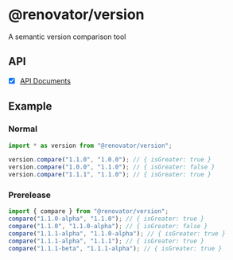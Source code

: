 # @renovator/version

A semantic version comparison tool

## API

- [x] [API Documents](https://branlice.github.io/version/modules.html)

## Example

### Normal

```typescript
import * as version from "@renovator/version";

version.compare("1.1.0", "1.0.0"); // { isGreater: true }
version.compare("1.0.0", "1.1.0"); // { isGreater: false }
version.compare("1.1.1", "1.1.0"); // { isGreater: true }
```

### Prerelease

```typescript
import { compare } from "@renovator/version";
compare("1.1.0-alpha", "1.1.0"); // { isGreater: true }
compare("1.1.0", "1.1.0-alpha"); // { isGreater: false }
compare("1.1.1-alpha", "1.1.0-alpha"); // { isGreater: true }
compare("1.1.1-alpha", "1.1.1"); // { isGreater: true }
compare("1.1.1-beta", "1.1.1-alpha"); // { isGreater: true }
```
